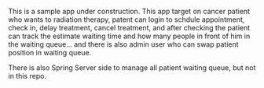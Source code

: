 This is a sample app under construction. This app target on cancer patient who wants to radiation therapy, patent can login
to schdule appointment, check in, delay treatment, cancel treatment, and after checking the patient can track the estimate waiting
time and how many people in front of him in the waiting queue... and there is also admin user who can swap patient position in 
waiting queue.

There is also Spring Server side to manage all patient waiting queue, but not in this repo.
